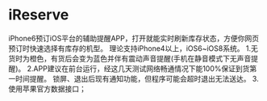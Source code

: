 iReserve
========
iPhone6预订iOS平台的辅助提醒APP，打开就能实时刷新库存状态，方便你网页预订时快速选择有库存的机型。
理论支持iPhone4以上，iOS6~iOS8系统。
1.无货时为橙色，有货后会变为蓝色并伴有震动声音提醒(手机在静音模式下无声音提醒)。
2.APP建议在前台运行，经这几天测试网络畅通情况下能100%保证到货第一时间提醒。
锁屏、退出后现有通知功能，但程序可能会超时退出无法送达。
3.使用苹果官方数据接口；
